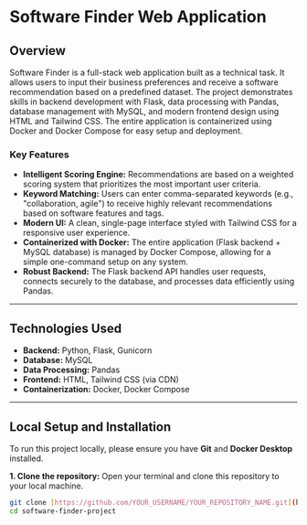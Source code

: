 # Software Finder Web Application

## Overview

Software Finder is a full-stack web application built as a technical task. It allows users to input their business preferences and receive a software recommendation based on a predefined dataset. The project demonstrates skills in backend development with Flask, data processing with Pandas, database management with MySQL, and modern frontend design using HTML and Tailwind CSS. The entire application is containerized using Docker and Docker Compose for easy setup and deployment.

### Key Features

* **Intelligent Scoring Engine:** Recommendations are based on a weighted scoring system that prioritizes the most important user criteria.
* **Keyword Matching:** Users can enter comma-separated keywords (e.g., "collaboration, agile") to receive highly relevant recommendations based on software features and tags.
* **Modern UI:** A clean, single-page interface styled with Tailwind CSS for a responsive user experience.
* **Containerized with Docker:** The entire application (Flask backend + MySQL database) is managed by Docker Compose, allowing for a simple one-command setup on any system.
* **Robust Backend:** The Flask backend API handles user requests, connects securely to the database, and processes data efficiently using Pandas.

---

## Technologies Used

* **Backend:** Python, Flask, Gunicorn
* **Database:** MySQL
* **Data Processing:** Pandas
* **Frontend:** HTML, Tailwind CSS (via CDN)
* **Containerization:** Docker, Docker Compose

---

## Local Setup and Installation

To run this project locally, please ensure you have **Git** and **Docker Desktop** installed.

**1. Clone the repository:**
Open your terminal and clone this repository to your local machine.

```bash
git clone [https://github.com/YOUR_USERNAME/YOUR_REPOSITORY_NAME.git](https://github.com/YOUR_USERNAME/YOUR_REPOSITORY_NAME.git)
cd software-finder-project
